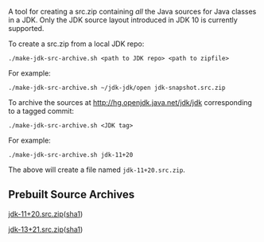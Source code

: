 A tool for creating a src.zip containing *all* the Java sources for Java classes in a JDK.
Only the JDK source layout introduced in JDK 10 is currently supported.

To create a src.zip from a local JDK repo:
```
./make-jdk-src-archive.sh <path to JDK repo> <path to zipfile>
```
For example:
```
./make-jdk-src-archive.sh ~/jdk-jdk/open jdk-snapshot.src.zip
```


To archive the sources at http://hg.openjdk.java.net/jdk/jdk corresponding to a tagged commit:
```
./make-jdk-src-archive.sh <JDK tag>
```
For example:
```
./make-jdk-src-archive.sh jdk-11+20
```

The above will create a file named `jdk-11+20.src.zip`.

## Prebuilt Source Archives

[jdk-11+20.src.zip](https://github.com/dougxc/jdk-sourcer/releases/download/jdk-11%2B20/jdk-11+20.src.zip)([sha1](https://github.com/dougxc/jdk-sourcer/releases/download/jdk-11%2B20/jdk-11+20.src.zip.sha1))

[jdk-13+21.src.zip](https://github.com/dougxc/jdk-sourcer/releases/download/jdk-13%2B21/jdk-13+21.src.zip)([sha1](https://github.com/dougxc/jdk-sourcer/releases/download/jdk-13%2B21/jdk-13+21.src.zip.sha1))
